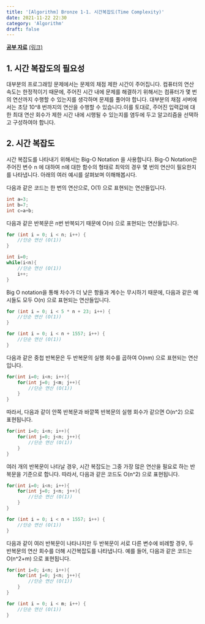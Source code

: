 ```yaml
---
title: '[Algorithm] Bronze 1-1. 시간복잡도(Time Complexity)'
date: 2021-11-22 22:30
category: 'Algorithm'
draft: false
---
```


**<u>공부 자료</u>** [(링크)](https://usaco.guide/bronze/time-comp?lang=cpp)

## 1. 시간 복잡도의 필요성

대부분의 프로그래밍 문제에서는 문제의 채점 제한 시간이 주어집니다. 컴퓨터의 연산 속도는 한정적이기 때문에, 주어진 시간 내에 문제를 해결하기 위해서는 컴퓨터가 몇 번의 연산까지 수행할 수 있는지를 생각하며 문제를 풀어야 합니다. 대부분의 채점 서버에서는 초당 10^8 번까지의 연산을 수행할 수 있습니다.이를 토대로, 주어진 입력값에 대한 최대 연산 회수가 제한 시간 내에 시행될 수 있는지를 염두에 두고 알고리즘을 선택하고 구성하여야 합니다.

## 2. 시간 복잡도

시간 복잡도를 나타내기 위해서는 Big-O Notation 을 사용합니다. Big-O Notation은 주어진 변수 n 에 대하여 n에 대한 함수의 형태로 최악의 경우 몇 번의 연산이 필요한지를 나타냅니다. 아래의 여러 예시를 살펴보며 이해해봅시다.

다음과 같은 코드는 한 번의 연산으로, O(1) 으로 표현되는 연산들입니다.

```cpp
int a=3;
int b=7;
int c=a+b;
```

다음과 같은 반복문은 n번 반복되기 때문에 O(n) 으로 표현되는 연산들입니다.

```cpp
for (int i = 0; i < n; i++) {
	//단순 연산 (O(1))
}
```

```cpp
int i=0;
while(i<n){
	//단순 연산 (O(1))
    i++;
}
```

Big O notation을 통해 차수가 더 낮은 항들과 계수는 무시하기 때문에, 다음과 같은 예시들도 모두 O(n) 으로 표현되는 연산들입니다.

```cpp
for (int i = 0; i < 5 * n + 23; i++) {
	//단순 연산 (O(1))
}
```

```cpp
for (int i = 0; i < n + 1557; i++) {
	//단순 연산 (O(1))
}
```

다음과 같은 중첩 반복문은 두 반복문의 실행 회수를 곱하여 O(nm) 으로 표현되는 연산입니다.

```cpp
for(int i=0; i<n; i++){
	for(int j=0; j<m; j++){
		//단순 연산 (O(1))
    }
}
```

따라서, 다음과 같이 안쪽 반복문과 바깥쪽 반복문의 실행 회수가 같으면 O(n^2) 으로 표현됩니다.

```cpp
for(int i=0; i<n; i++){
	for(int j=0; j<n; j++){
		//단순 연산 (O(1))
    }
}
```

여러 개의 반복문이 나타날 경우, 시간 복잡도는 그중 가장 많은 연산을 필요로 하는 반복문을 기준으로 합니다. 따라서, 다음과 같은 코드도 O(n^2) 으로 표현됩니다.

```cpp
for(int i=0; i<n; i++){
	for(int j=0; j<n; j++){
		//단순 연산 (O(1))
    }
}

for (int i = 0; i < n + 1557; i++) {
	//단순 연산 (O(1))
}
```

다음과 같이 여러 반복문이 나타나지만 두 반복문이 서로 다른 변수에 비례할 경우, 두 반복문의 연산 회수를 더해 시간복잡도를 나타냅니다. 예를 들어, 다음과 같은 코드는 O(n^2+m) 으로 표현됩니다.

```cpp
for(int i=0; i<n; i++){
	for(int j=0; j<n; j++){
		//단순 연산 (O(1))
    }
}

for (int i = 0; i < m; i++) {
	//단순 연산 (O(1))
}
```

